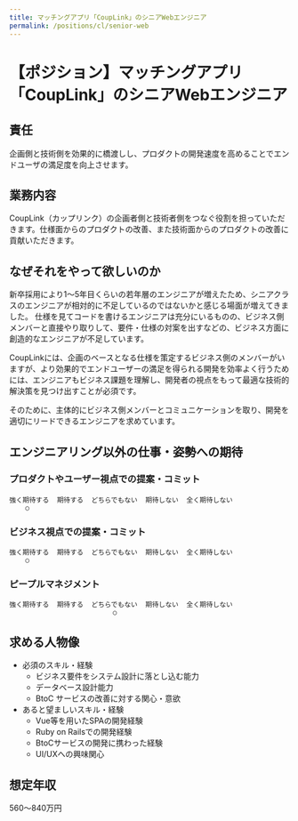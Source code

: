 ```yaml
---
title: マッチングアプリ「CoupLink」のシニアWebエンジニア
permalink: /positions/cl/senior-web
---
```

# 【ポジション】マッチングアプリ「CoupLink」のシニアWebエンジニア

## 責任
企画側と技術側を効果的に橋渡しし、プロダクトの開発速度を高めることでエンドユーザの満足度を向上させます。

## 業務内容
CoupLink（カップリンク）の企画者側と技術者側をつなぐ役割を担っていただきます。仕様面からのプロダクトの改善、また技術面からのプロダクトの改善に貢献いただきます。

## なぜそれをやって欲しいのか
新卒採用により1～5年目くらいの若年層のエンジニアが増えたため、シニアクラスのエンジニアが相対的に不足しているのではないかと感じる場面が増えてきました。
仕様を見てコードを書けるエンジニアは充分にいるものの、ビジネス側メンバーと直接やり取りして、要件・仕様の対案を出すなどの、ビジネス方面に創造的なエンジニアが不足しています。

CoupLinkには、企画のベースとなる仕様を策定するビジネス側のメンバーがいますが、より効果的でエンドユーザーの満足を得られる開発を効率よく行うためには、エンジニアもビジネス課題を理解し、開発者の視点をもって最適な技術的解決策を見つけ出すことが必須です。

そのために、主体的にビジネス側メンバーとコミュニケーションを取り、開発を適切にリードできるエンジニアを求めています。

## エンジニアリング以外の仕事・姿勢への期待

### プロダクトやユーザー視点での提案・コミット
```
強く期待する  期待する  どちらでもない  期待しない  全く期待しない
    ○
```

### ビジネス視点での提案・コミット
```
強く期待する  期待する  どちらでもない  期待しない  全く期待しない
    ○
```

### ピープルマネジメント
```
強く期待する  期待する  どちらでもない  期待しない  全く期待しない
                          ○
```

## 求める人物像
- 必須のスキル・経験
  - ビジネス要件をシステム設計に落とし込む能力
  - データベース設計能力
  - BtoC サービスの改善に対する関心・意欲
- あると望ましいスキル・経験
  - Vue等を用いたSPAの開発経験
  - Ruby on Railsでの開発経験
  - BtoCサービスの開発に携わった経験
  - UI/UXへの興味関心

## 想定年収
560〜840万円
